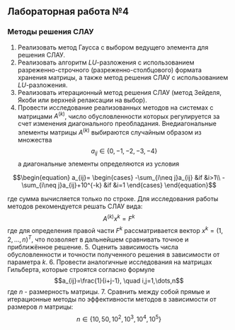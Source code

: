 ## Лабораторная работа №4
### Методы решения СЛАУ
1. Реализовать метод Гаусса с выбором ведущего элемента для решения СЛАУ.
2. Реализовать алгоритм $LU$-разложения с использованием разреженно-строчного (разреженно-столбцового) формата хранения матрицы, а также метод решения СЛАУ с использованием $LU$-разложения.
3. Реализовать итерационный метод решения СЛАУ (метод Зейделя, Якоби или верхней релаксации на выбор).
4. Провести исследование реализованных методов на системах с матрицами $A^{(k)}$, число обусловленности которых регулируется за счет изменения диагонального преобладания. Внедиагональные элементы матрицы $A^{(k)}$ выбираются случайным образом из множества $$a_{ij} \in \{0, -1, -2, -3, -4\}$$ а диагональные элементы определяются из условия

$$\begin{equation}
a_{ij}=
\begin{cases}
-\sum_{i\neq j}a_{ij} &if &i>1\\
-\sum_{i\neq j}a_{ij}+10^{-k} &if &i=1
\end{cases} \end{equation}$$ 

где сумма вычисляется только по строке.
Для исследования работы методов рекомендуется решать СЛАУ вида:
$$A^{(k)}x^k=F^k$$
где для определения правой части $F^k$ рассматривается вектор $x^k=(1,2,\dots,n)^T$, что позволяет в дальнейшем сравнивать точное и приближённое решение. 
5. Оценить зависимость числа обусловленности и точности полученного решения в зависимости от параметра $k$.
6. Провести аналогичные исследования на матрицах Гильберта, которые строятся согласно формуле $$a_{ij}=\frac{1}{i+j-1}, \quad i,j=1,\dots,n$$ где $n$ - размерность матрицы.
7. Сравнить между собой прямые и итерационные методы по эффективности методов в зависимости от размеров $n$ матрицы:
$$n \in \{10, 50, 10^2, 10^3, 10^4, 10^5 \}$$
